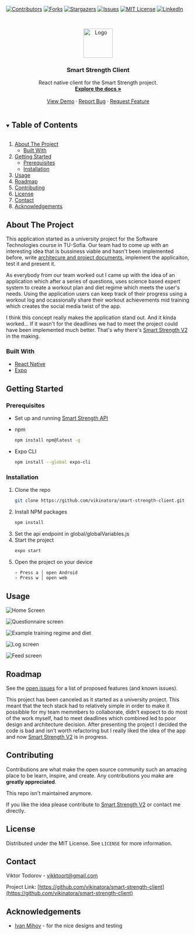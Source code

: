 <!--
*** Thanks for checking out the Best-README-Template. If you have a suggestion
*** that would make this better, please fork the repo and create a pull request
*** or simply open an issue with the tag "enhancement".
*** Thanks again! Now go create something AMAZING! :D
***
***
***
*** To avoid retyping too much info. Do a search and replace for the following:
*** vikinatora, smart-strength-client, twitter_handle, vikktoort@gmail.com, Smart Strength Client, project_description
-->



<!-- PROJECT SHIELDS -->
<!--
*** I'm using markdown "reference style" links for readability.
*** Reference links are enclosed in brackets [ ] instead of parentheses ( ).
*** See the bottom of this document for the declaration of the reference variables
*** for contributors-url, forks-url, etc. This is an optional, concise syntax you may use.
*** https://www.markdownguide.org/basic-syntax/#reference-style-links
-->
[![Contributors][contributors-shield]][contributors-url]
[![Forks][forks-shield]][forks-url]
[![Stargazers][stars-shield]][stars-url]
[![Issues][issues-shield]][issues-url]
[![MIT License][license-shield]][license-url]
[![LinkedIn][linkedin-shield]][linkedin-url]



<!-- PROJECT LOGO -->
<br />
<p align="center">
  <a href="https://github.com/vikinatora/smart-strength-client">
    <img src="images/logo.png" alt="Logo" width="80" height="80">
  </a>

  <h3 align="center">Smart Strength Client</h3>

  <p align="center">
    React native client for the Smart Strength project. 
    <br />
    <a href="https://github.com/vikinatora/smart-strength-client"><strong>Explore the docs »</strong></a>
    <br />
    <br />
    <a href="https://github.com/vikinatora/smart-strength-client">View Demo</a>
    ·
    <a href="https://github.com/vikinatora/smart-strength-client/issues">Report Bug</a>
    ·
    <a href="https://github.com/vikinatora/smart-strength-client/issues">Request Feature</a>
  </p>
</p>



<!-- TABLE OF CONTENTS -->
<details open="open">
  <summary><h2 style="display: inline-block">Table of Contents</h2></summary>
  <ol>
    <li>
      <a href="#about-the-project">About The Project</a>
      <ul>
        <li><a href="#built-with">Built With</a></li>
      </ul>
    </li>
    <li>
      <a href="#getting-started">Getting Started</a>
      <ul>
        <li><a href="#prerequisites">Prerequisites</a></li>
        <li><a href="#installation">Installation</a></li>
      </ul>
    </li>
    <li><a href="#usage">Usage</a></li>
    <li><a href="#roadmap">Roadmap</a></li>
    <li><a href="#contributing">Contributing</a></li>
    <li><a href="#license">License</a></li>
    <li><a href="#contact">Contact</a></li>
    <li><a href="#acknowledgements">Acknowledgements</a></li>
  </ol>
</details>



<!-- ABOUT THE PROJECT -->
## About The Project

This application started as a university project for the Software Technologies course in TU-Sofia. Our team had to come up with an interesting idea that is bussiness 
viable and hasn't been implemented before, write [architecure and project documents](https://github.com/vikinatora/smart-strength-client/tree/master/documentation), 
implement the applicaiton, test it and present it. 

As everybody from our team worked out I came up with the idea of an application which after a series of questions, uses science based expert system to create a workout 
plan and diet regime which meets the user's needs. Using the application users can keep track of their progress using a workout log and ocassionally share their 
workout achievements mid training which creates the social media twist of the app.

I think this concept really makes the application stand out. And it kinda worked... If it wasn't for the deadlines we had to meet the project could have been implemented much better.
That's why there's [Smart Strength V2](https://github.com/smart-strength) in the making. 

### Built With

* [React Native](https://reactnative.dev/)
* [Expo](https://docs.expo.io/)


<!-- GETTING STARTED -->
## Getting Started

### Prerequisites
* Set up and running [Smart Strength API](https://github.com/vikinatora/Smart-Strength-Backend)

* npm
  ```sh
  npm install npm@latest -g
  ```
* Expo CLI
   ```sh
   npm install --global expo-cli
   ```

### Installation

1. Clone the repo
   ```sh
   git clone https://github.com/vikinatora/smart-strength-client.git
   ```
2. Install NPM packages
   ```sh
   npm install
   ```
3. Set the api endpoint in global/globalVariables.js
4. Start the project
   ```sh
   expo start
   ```
5. Open the project on your device
   ```sh
   › Press a │ open Android
   › Press w │ open web
   ```

<!-- USAGE EXAMPLES -->
## Usage

![Home Screen](https://imgur.com/1K1HY6o)

![Questionnaire screen](https://imgur.com/62Sk84y)

![Example training regime and diet](https://imgur.com/0aRQ8xq)

![Log screen](https://imgur.com/N28sLRl)

![Feed screen](https://imgur.com/pO1FGDU)


<!-- ROADMAP -->
## Roadmap

See the [open issues](https://github.com/vikinatora/smart-strength-client/issues) for a list of proposed features (and known issues).

This project has been canceled as it started as a university project. This meant that the tech stack had to relatively simple in order to make it possibble for my team memmbers to collaborate, didn't expoect to do most of the work myself,
had to meet deadlines which combined led to poor design and architecture decision. After presenting the project I decided the code is bad and isn't worth refactoring but 
I really liked the idea of the app and now [Smart Strength V2](https://github.com/smart-strength) is in progress. 


<!-- CONTRIBUTING -->
## Contributing

Contributions are what make the open source community such an amazing place to be learn, inspire, and create. Any contributions you make are **greatly appreciated**.

This repo isn't maintained anymore.

If you like the idea please contribute to [Smart Strength V2](https://github.com/smart-strength) or contact me directly.

<!-- LICENSE -->
## License

Distributed under the MIT License. See `LICENSE` for more information.



<!-- CONTACT -->
## Contact

Viktor Todorov - vikktoort@gmail.com

Project Link: [https://github.com/vikinatora/smart-strength-client](https://github.com/vikinatora/smart-strength-client)



<!-- ACKNOWLEDGEMENTS -->
## Acknowledgements

* [Ivan Mihov](https://github.com/IvanMihovpz) - for the nice designs and testing





<!-- MARKDOWN LINKS & IMAGES -->
<!-- https://www.markdownguide.org/basic-syntax/#reference-style-links -->
[contributors-shield]: https://img.shields.io/github/contributors/vikinatora/smart-strength-client.svg?style=for-the-badge
[contributors-url]: https://github.com/vikinatora/smart-strength-client/graphs/contributors
[forks-shield]: https://img.shields.io/github/forks/vikinatora/smart-strength-client.svg?style=for-the-badge
[forks-url]: https://github.com/vikinatora/smart-strength-client/network/members
[stars-shield]: https://img.shields.io/github/stars/vikinatora/smart-strength-client.svg?style=for-the-badge
[stars-url]: https://github.com/vikinatora/smart-strength-client/stargazers
[issues-shield]: https://img.shields.io/github/issues/vikinatora/smart-strength-client.svg?style=for-the-badge
[issues-url]: https://github.com/vikinatora/smart-strength-client/issues
[license-shield]: https://img.shields.io/github/license/vikinatora/smart-strength-client.svg?style=for-the-badge
[license-url]: https://github.com/vikinatora/smart-strength-client/blob/master/LICENSE.txt
[linkedin-shield]: https://img.shields.io/badge/-LinkedIn-black.svg?style=for-the-badge&logo=linkedin&colorB=555
[linkedin-url]: https://linkedin.com/in/viktor-todorov-8a7434122
